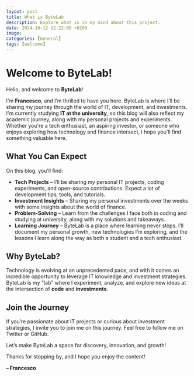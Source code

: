 ```yaml
---
layout: post
title: What is ByteLab
description: Explore what is in my mind about this project.
date: 2024-10-12 12:22:00 +0200
image: 
categories: [General]
tags: [welcome]
---
```


# Welcome to ByteLab!

Hello, and welcome to **ByteLab**!

I'm **Francesco**, and I’m thrilled to have you here. ByteLab is where I’ll be sharing my journey through the world of IT, development, and investments. I'm currently studying **IT at the university**, so this blog will also reflect my academic journey, along with my personal projects and experiments. Whether you're a tech enthusiast, an aspiring investor, or someone who enjoys exploring how technology and finance intersect, I hope you'll find something valuable here.

## What You Can Expect

On this blog, you’ll find:

- **Tech Projects** – I’ll be sharing my personal IT projects, coding experiments, and open-source contributions. Expect a lot of development tips, tools, and tutorials.
- **Investment Insights** – Sharing my personal investments over the weeks with some insights about the world of finance.
- **Problem-Solving** – Learn from the challenges I face both in coding and studying at university, along with my solutions and takeaways.
- **Learning Journey** – ByteLab is a place where learning never stops. I’ll document my personal growth, new technologies I’m exploring, and the lessons I learn along the way as both a student and a tech enthusiast.

## Why ByteLab?

Technology is evolving at an unprecedented pace, and with it comes an incredible opportunity to leverage IT knowledge and investment strategies. ByteLab is my "lab" where I experiment, analyze, and explore new ideas at the intersection of **code** and **investments**.

## Join the Journey

If you’re passionate about IT projects or curious about investment strategies, I invite you to join me on this journey. Feel free to follow me on Twitter or GitHub.

Let’s make ByteLab a space for discovery, innovation, and growth!

Thanks for stopping by, and I hope you enjoy the content!

**– Francesco**
